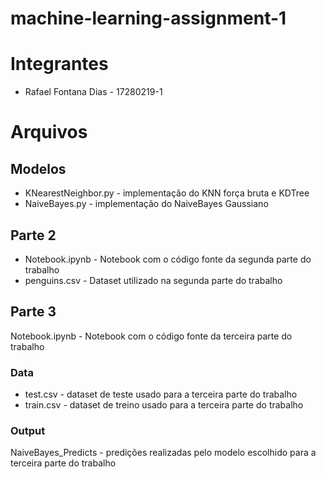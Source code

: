 # machine-learning-assignment-1

# Integrantes
* Rafael Fontana Dias  - 17280219-1


# Arquivos

## Modelos
* KNearestNeighbor.py - implementação do KNN força bruta e KDTree
* NaiveBayes.py       - implementação do NaiveBayes Gaussiano


## Parte 2
* Notebook.ipynb       - Notebook com o código fonte da segunda parte do trabalho
* penguins.csv         - Dataset utilizado na segunda parte do trabalho


## Parte 3
Notebook.ipynb        - Notebook com o código fonte da terceira parte do trabalho

### Data
* test.csv            - dataset de teste usado para a terceira parte do trabalho
* train.csv           - dataset de treino usado para a terceira parte do trabalho

### Output
NaiveBayes_Predicts   - predições realizadas pelo modelo escolhido para a terceira parte do trabalho